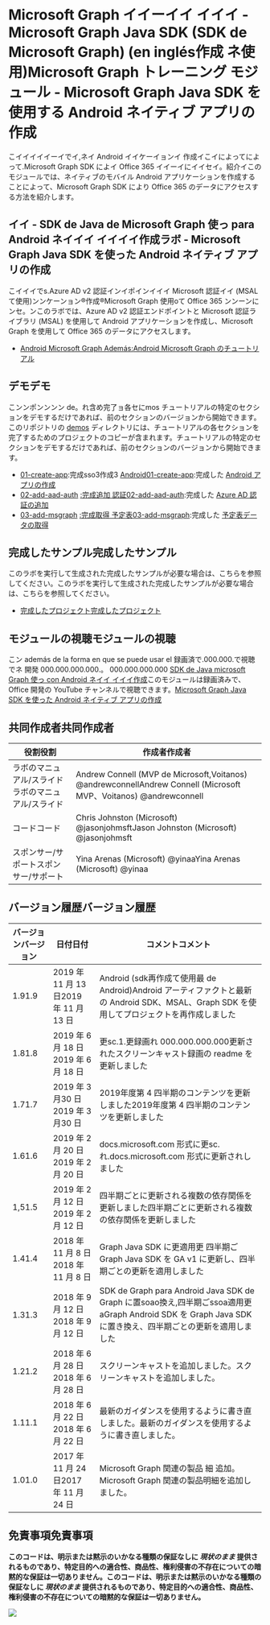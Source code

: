 # <a name="microsoft-graph-----microsoft-graph-java-sdk--android--"></a><span data-ttu-id="64953-101">Microsoft Graph イイーイイ イイイ - Microsoft Graph Java SDK (SDK de Microsoft Graph) (en inglés作成 ネ使用)</span><span class="sxs-lookup"><span data-stu-id="64953-101">Microsoft Graph トレーニング モジュール - Microsoft Graph Java SDK を使用する Android ネイティブ アプリの作成</span></span>

<span data-ttu-id="64953-102">こイイイイイーイでイ,ネイ Android イイケーイョンイ 作成イこイによってによって.Microsoft Graph SDK によイ Office 365 イイーイにイイセイ。紹介イ</span><span class="sxs-lookup"><span data-stu-id="64953-102">このモジュールでは、ネイティブのモバイル Android アプリケーションを作成することによって、Microsoft Graph SDK により Office 365 のデータにアクセスする方法を紹介します。</span></span>

## <a name="---microsoft-graph-java-sdk--android--"></a><span data-ttu-id="64953-103">イイ - SDK de Java de Microsoft Graph 使っ para Android ネイイイ イイイイ作成</span><span class="sxs-lookup"><span data-stu-id="64953-103">ラボ - Microsoft Graph Java SDK を使った Android ネイティブ アプリの作成</span></span>

<span data-ttu-id="64953-104">こイイイでs.Azure AD v2 認証インイポインイイイ Microsoft 認証イイ (MSALて使用)ンンケーンョン®作成®Microsoft Graph 使用oて Office 365 ンンーンにンセ。ン</span><span class="sxs-lookup"><span data-stu-id="64953-104">このラボでは、Azure AD v2 認証エンドポイントと Microsoft 認証ライブラリ (MSAL) を使用して Android アプリケーションを作成し、Microsoft Graph を使用して Office 365 のデータにアクセスします。</span></span>

- [<span data-ttu-id="64953-105">Android Microsoft Graph Además:</span><span class="sxs-lookup"><span data-stu-id="64953-105">Android Microsoft Graph のチュートリアル</span></span>](https://docs.microsoft.com/graph/tutorials/android)

## <a name=""></a><span data-ttu-id="64953-106">デモ</span><span class="sxs-lookup"><span data-stu-id="64953-106">デモ</span></span>

<span data-ttu-id="64953-107">こンンポンンンン de。れ含め完了ョ各セにmos [](./demos) チュートリアルの特定のセクションをデモするだけであれば、前のセクションのバージョンから開始できます。</span><span class="sxs-lookup"><span data-stu-id="64953-107">このリポジトリの [demos](./demos) ディレクトリには、チュートリアルの各セクションを完了するためのプロジェクトのコピーが含まれます。チュートリアルの特定のセクションをデモするだけであれば、前のセクションのバージョンから開始できます。</span></span>

- <span data-ttu-id="64953-108">[01-create-app](demos/01-create-app):完成sso3作成3 [Android](https://docs.microsoft.com/graph/tutorials/android?tutorial-step=1)</span><span class="sxs-lookup"><span data-stu-id="64953-108">[01-create-app](demos/01-create-app):完成した [Android アプリの作成](https://docs.microsoft.com/graph/tutorials/android?tutorial-step=1)</span></span>
- <span data-ttu-id="64953-109">[02-add-aad-auth](demos/02-add-aad-auth) [:完成追加 認証](https://docs.microsoft.com/graph/tutorials/android?tutorial-step=3)</span><span class="sxs-lookup"><span data-stu-id="64953-109">[02-add-aad-auth](demos/02-add-aad-auth):完成した [Azure AD 認証の追加](https://docs.microsoft.com/graph/tutorials/android?tutorial-step=3)</span></span>
- <span data-ttu-id="64953-110">[03-add-msgraph](demos/03-add-msgraph) [:完成取得 予定表](https://docs.microsoft.com/graph/tutorials/android?tutorial-step=4)</span><span class="sxs-lookup"><span data-stu-id="64953-110">[03-add-msgraph](demos/03-add-msgraph):完成した [予定表データの取得](https://docs.microsoft.com/graph/tutorials/android?tutorial-step=4)</span></span>

## <a name=""></a><span data-ttu-id="64953-111">完成したサンプル</span><span class="sxs-lookup"><span data-stu-id="64953-111">完成したサンプル</span></span>

<span data-ttu-id="64953-112">このラボを実行して生成された完成したサンプルが必要な場合は、こちらを参照してください。</span><span class="sxs-lookup"><span data-stu-id="64953-112">このラボを実行して生成された完成したサンプルが必要な場合は、こちらを参照してください。</span></span>

- [<span data-ttu-id="64953-113">完成したプロジェクト</span><span class="sxs-lookup"><span data-stu-id="64953-113">完成したプロジェクト</span></span>](demos/03-add-msgraph)

## <a name=""></a><span data-ttu-id="64953-114">モジュールの視聴</span><span class="sxs-lookup"><span data-stu-id="64953-114">モジュールの視聴</span></span>

<span data-ttu-id="64953-115">こン además de la forma en que se puede usar el 録画済で.000.000.で視聴でネ 開発 000.000.000.000.。 000.000.000.000 [SDK de Java microsoft Graph 使っ con Android ネイイ イイイ作成](https://youtu.be/BLmOmv4FSsQ)</span><span class="sxs-lookup"><span data-stu-id="64953-115">このモジュールは録画済みで、Office 開発の YouTube チャンネルで視聴できます。[Microsoft Graph Java SDK を使った Android ネイティブ アプリの作成](https://youtu.be/BLmOmv4FSsQ)</span></span>

## <a name=""></a><span data-ttu-id="64953-116">共同作成者</span><span class="sxs-lookup"><span data-stu-id="64953-116">共同作成者</span></span>

| <span data-ttu-id="64953-117">役割</span><span class="sxs-lookup"><span data-stu-id="64953-117">役割</span></span> | <span data-ttu-id="64953-118">作成者</span><span class="sxs-lookup"><span data-stu-id="64953-118">作成者</span></span> |
| -------------------- | ------------------------------------------------------- |
| <span data-ttu-id="64953-119">ラボのマニュアル/スライド</span><span class="sxs-lookup"><span data-stu-id="64953-119">ラボのマニュアル/スライド</span></span> | <span data-ttu-id="64953-120">Andrew Connell (MVP de Microsoft,Voitanos) @andrewconnell</span><span class="sxs-lookup"><span data-stu-id="64953-120">Andrew Connell (Microsoft MVP、Voitanos) @andrewconnell</span></span> |
| <span data-ttu-id="64953-121">コード</span><span class="sxs-lookup"><span data-stu-id="64953-121">コード</span></span> | <span data-ttu-id="64953-122">Chris Johnston (Microsoft) @jasonjohmsft</span><span class="sxs-lookup"><span data-stu-id="64953-122">Jason Johnston (Microsoft) @jasonjohmsft</span></span> |
| <span data-ttu-id="64953-123">スポンサー/サポート</span><span class="sxs-lookup"><span data-stu-id="64953-123">スポンサー/サポート</span></span> | <span data-ttu-id="64953-124">Yina Arenas (Microsoft) @yinaa</span><span class="sxs-lookup"><span data-stu-id="64953-124">Yina Arenas (Microsoft) @yinaa</span></span> |

## <a name=""></a><span data-ttu-id="64953-125">バージョン履歴</span><span class="sxs-lookup"><span data-stu-id="64953-125">バージョン履歴</span></span>

| <span data-ttu-id="64953-126">バージョン</span><span class="sxs-lookup"><span data-stu-id="64953-126">バージョン</span></span> | <span data-ttu-id="64953-127">日付</span><span class="sxs-lookup"><span data-stu-id="64953-127">日付</span></span> | <span data-ttu-id="64953-128">コメント</span><span class="sxs-lookup"><span data-stu-id="64953-128">コメント</span></span> |
| ------- | ------------------ | -------------------------------------------------------------------------- |
| <span data-ttu-id="64953-129">1.9</span><span class="sxs-lookup"><span data-stu-id="64953-129">1.9</span></span> | <span data-ttu-id="64953-130">2019 年 11 月 13 日</span><span class="sxs-lookup"><span data-stu-id="64953-130">2019 年 11 月 13 日</span></span> | <span data-ttu-id="64953-131">Android (sdk再作成て使用最 de Android)</span><span class="sxs-lookup"><span data-stu-id="64953-131">Android アーティファクトと最新の Android SDK、MSAL、Graph SDK を使用してプロジェクトを再作成しました</span></span> |
| <span data-ttu-id="64953-132">1.8</span><span class="sxs-lookup"><span data-stu-id="64953-132">1.8</span></span> | <span data-ttu-id="64953-133">2019 年 6 月 18 日</span><span class="sxs-lookup"><span data-stu-id="64953-133">2019 年 6 月 18 日</span></span> | <span data-ttu-id="64953-134">更sc.1.更録画れ 000.000.000.000</span><span class="sxs-lookup"><span data-stu-id="64953-134">更新されたスクリーンキャスト録画の readme を更新しました</span></span> |
| <span data-ttu-id="64953-135">1.7</span><span class="sxs-lookup"><span data-stu-id="64953-135">1.7</span></span> | <span data-ttu-id="64953-136">2019 年 3 月30 日</span><span class="sxs-lookup"><span data-stu-id="64953-136">2019 年 3 月30 日</span></span> | <span data-ttu-id="64953-137">2019年度第 4 四半期のコンテンツを更新しました</span><span class="sxs-lookup"><span data-stu-id="64953-137">2019年度第 4 四半期のコンテンツを更新しました</span></span> |
| <span data-ttu-id="64953-138">1.6</span><span class="sxs-lookup"><span data-stu-id="64953-138">1.6</span></span> | <span data-ttu-id="64953-139">2019 年 2 月 20 日</span><span class="sxs-lookup"><span data-stu-id="64953-139">2019 年 2 月 20 日</span></span> | <span data-ttu-id="64953-140">docs.microsoft.com 形式に更sc.れ.</span><span class="sxs-lookup"><span data-stu-id="64953-140">docs.microsoft.com 形式に更新されしました</span></span> |
| <span data-ttu-id="64953-141">1,5</span><span class="sxs-lookup"><span data-stu-id="64953-141">1.5</span></span> | <span data-ttu-id="64953-142">2019 年 2 月 12 日</span><span class="sxs-lookup"><span data-stu-id="64953-142">2019 年 2 月 12 日</span></span> | <span data-ttu-id="64953-143">四半期ごとに更新される複数の依存関係を更新しました</span><span class="sxs-lookup"><span data-stu-id="64953-143">四半期ごとに更新される複数の依存関係を更新しました</span></span> |
| <span data-ttu-id="64953-144">1.4</span><span class="sxs-lookup"><span data-stu-id="64953-144">1.4</span></span> | <span data-ttu-id="64953-145">2018 年 11 月 8 日</span><span class="sxs-lookup"><span data-stu-id="64953-145">2018 年 11 月 8 日</span></span> | <span data-ttu-id="64953-146">Graph Java SDK に更適用更 四半期ご</span><span class="sxs-lookup"><span data-stu-id="64953-146">Graph Java SDK を GA v1 に更新し、四半期ごとの更新を適用しました</span></span> |
| <span data-ttu-id="64953-147">1.3</span><span class="sxs-lookup"><span data-stu-id="64953-147">1.3</span></span> | <span data-ttu-id="64953-148">2018 年 9 月 12 日</span><span class="sxs-lookup"><span data-stu-id="64953-148">2018 年 9 月 12 日</span></span> | <span data-ttu-id="64953-149">SDK de Graph para Android Java SDK de Graph に置soao換え,四半期ごssoa適用更a</span><span class="sxs-lookup"><span data-stu-id="64953-149">Graph Android SDK を Graph Java SDK に置き換え、四半期ごとの更新を適用しました</span></span> |
| <span data-ttu-id="64953-150">1.2</span><span class="sxs-lookup"><span data-stu-id="64953-150">1.2</span></span> | <span data-ttu-id="64953-151">2018 年 6 月 28 日</span><span class="sxs-lookup"><span data-stu-id="64953-151">2018 年 6 月 28 日</span></span> | <span data-ttu-id="64953-152">スクリーンキャストを追加しました。</span><span class="sxs-lookup"><span data-stu-id="64953-152">スクリーンキャストを追加しました。</span></span> |
| <span data-ttu-id="64953-153">1.1</span><span class="sxs-lookup"><span data-stu-id="64953-153">1.1</span></span> | <span data-ttu-id="64953-154">2018 年 6 月 22 日</span><span class="sxs-lookup"><span data-stu-id="64953-154">2018 年 6 月 22 日</span></span> | <span data-ttu-id="64953-155">最新のガイダンスを使用するように書き直しました。</span><span class="sxs-lookup"><span data-stu-id="64953-155">最新のガイダンスを使用するように書き直しました。</span></span> |
| <span data-ttu-id="64953-156">1.0</span><span class="sxs-lookup"><span data-stu-id="64953-156">1.0</span></span> | <span data-ttu-id="64953-157">2017 年 11 月 24 日</span><span class="sxs-lookup"><span data-stu-id="64953-157">2017 年 11 月 24 日</span></span> | <span data-ttu-id="64953-158">Microsoft Graph 関連の製品 細 追加。</span><span class="sxs-lookup"><span data-stu-id="64953-158">Microsoft Graph 関連の製品明細を追加しました。</span></span> |

## <a name=""></a><span data-ttu-id="64953-159">免責事項</span><span class="sxs-lookup"><span data-stu-id="64953-159">免責事項</span></span>

<span data-ttu-id="64953-160">**このコードは、明示または黙示のいかなる種類の保証なしに _現状のまま_ 提供されるものであり、特定目的への適合性、商品性、権利侵害の不存在についての暗黙的な保証は一切ありません。**</span><span class="sxs-lookup"><span data-stu-id="64953-160">**このコードは、明示または黙示のいかなる種類の保証なしに _現状のまま_ 提供されるものであり、特定目的への適合性、商品性、権利侵害の不存在についての暗黙的な保証は一切ありません。**</span></span>

<!-- markdownlint-disable MD033 -->
<img src="https://telemetry.sharepointpnp.com/msgraph-training-android" />

